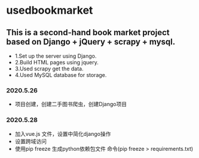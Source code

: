 # usedbookmarket
## This is a second-hand book market project based on Django + jQuery + scrapy + mysql.

- 1.Set up the server using Django.
- 2.Build HTML pages using jquery.
- 3.Used scrapy get the data.
- 4.Used MySQL database for storage.

### 2020.5.26
- 项目创建，创建二手图书爬虫，创建Django项目

### 2020.5.28
- 加入vue.js 文件，设置中简化django操作
- 设置跨域访问
- 使用pip freeze 生成python依赖包文件 命令(pip freeze > requirements.txt)